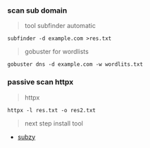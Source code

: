 ### scan sub domain 
>tool subfinder automatic 
```
subfinder -d example.com >res.txt
```
>gobuster for wordlists
```
gobuster dns -d example.com -w wordlits.txt
```
### passive scan httpx
> httpx
```
httpx -l res.txt -o res2.txt
```

>next step install tool 
* [subzy](https://github.com/PentestPad/subzy)

